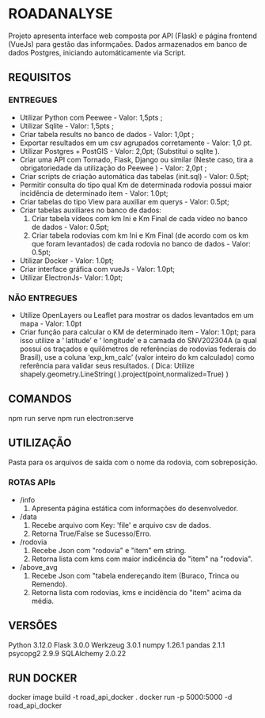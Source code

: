 # ROADANALYSE

Projeto apresenta interface web composta por API (Flask) e página frontend (VueJs) para gestão das informçaões. Dados armazenados em banco de dados Postgres, iniciando automáticamente via Script.

## REQUISITOS

### ENTREGUES

- Utilizar Python com Peewee - Valor: 1,5pts ;
- Utilizar Sqlite - Valor: 1,5pts ;
- Criar tabela results no banco de dados - Valor: 1,0pt ;
- Exportar resultados em um csv agrupados corretamente - Valor: 1,0 pt.
- Utilizar Postgres + PostGIS - Valor: 2,0pt; (Substitui o sqlite ).
- Criar uma API com Tornado, Flask, Django ou similar (Neste caso, tira a obrigatoriedade da utilização do Peewee ) - Valor: 2,0pt ;
- Criar scripts de criação automática das tabelas (init.sql) - Valor: 0.5pt;
- Permitir consulta do tipo qual Km de determinada rodovia possui maior incidência de determinado item - Valor: 1.0pt;
- Criar tabelas do tipo View para auxiliar em querys - Valor: 0.5pt;
- Criar tabelas auxiliares no banco de dados:
    1. Criar tabela vídeos com km Ini e Km Final de cada vídeo no banco de dados - Valor: 0.5pt;
    2. Criar tabela rodovias com km Ini e Km Final (de acordo com os km que foram levantados) de cada rodovia no banco de dados - Valor: 0.5pt;
- Utilizar Docker - Valor: 1.0pt;
- Criar interface gráfica com vueJs - Valor: 1.0pt;
- Utilizar ElectronJs- Valor: 1.0pt;

### NÃO ENTREGUES

- Utilize OpenLayers ou Leaflet para mostrar os dados levantados em um mapa - Valor: 1.0pt
- Criar função para calcular o KM de determinado item - Valor: 1.0pt; para isso utilize a ‘ latitude’ e ‘ longitude’ e a camada do SNV202304A (a qual possui os traçados e quilômetros de referências de rodovias federais do Brasil), use a coluna ‘exp_km_calc’ (valor inteiro do km calculado) como referência para validar seus resultados. ( Dica: Utilize shapely.geometry.LineString( ).project(point,normalized=True) )

## COMANDOS

npm run serve
npm run electron:serve

## UTILIZAÇÃO 

Pasta para os arquivos de saída com o nome da rodovia, com sobreposição. 

### ROTAS APIs
- /info
    1. Apresenta página estática com informações do desenvolvedor. 
- /data
    1. Recebe arquivo com Key: 'file' e arquivo csv de dados. 
    2. Retorna True/False se Sucesso/Erro. 
- /rodovia
    1. Recebe Json com "rodovia" e "item" em string. 
    2. Retorna lista com kms com maior indicência do "item" na "rodovia". 
- /above_avg
    1. Recebe Json com "tabela endereçando item (Buraco, Trinca ou Remendo). 
    2. Retorna lista com rodovias, kms e incidência do "item" acima da média. 


## VERSÕES

Python 3.12.0
Flask 3.0.0
Werkzeug 3.0.1
numpy 1.26.1
pandas 2.1.1
psycopg2 2.9.9
SQLAlchemy 2.0.22

## RUN DOCKER

docker image build -t road_api_docker .
docker run -p 5000:5000 -d road_api_docker